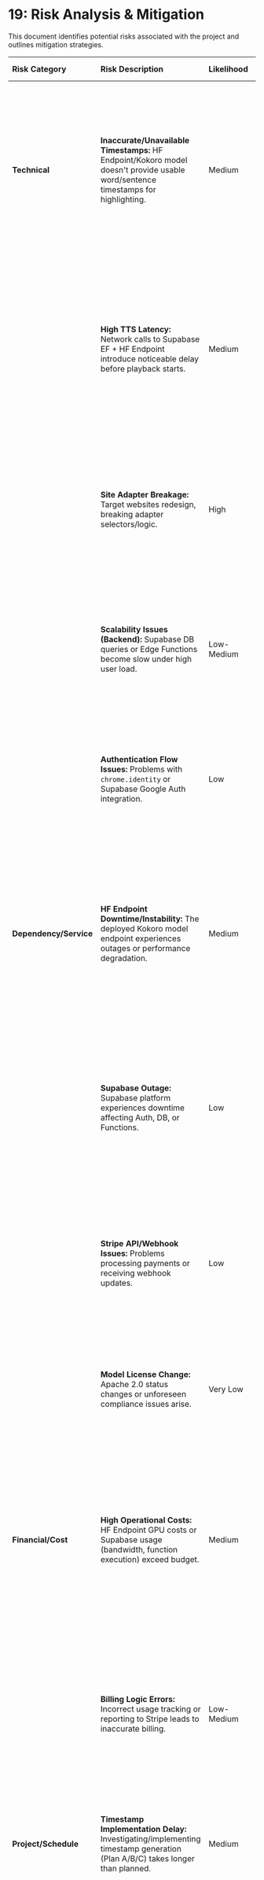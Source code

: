 # 19: Risk Analysis & Mitigation

This document identifies potential risks associated with the project and outlines mitigation strategies.

| Risk Category         | Risk Description                                                                 | Likelihood | Impact | Mitigation Strategy                                                                                                                                                               |
| :-------------------- | :------------------------------------------------------------------------------- | :--------- | :----- | :-------------------------------------------------------------------------------------------------------------------------------------------------------------------------------- |
| **Technical**         | **Inaccurate/Unavailable Timestamps:** HF Endpoint/Kokoro model doesn't provide usable word/sentence timestamps for highlighting. | Medium     | High   | **1.** Investigate HF API/Kokoro capabilities early (Phase 1). **2.** Prioritize SSML `<mark>` approach if available. **3.** Implement server-side alignment (STT) as fallback (Plan C). **4.** Consider browser `speechSynthesis` as last resort fallback, accepting lower quality.          |
|                       | **High TTS Latency:** Network calls to Supabase EF + HF Endpoint introduce noticeable delay before playback starts.           | Medium     | Medium | **1.** Optimize Edge Function performance (cold starts). **2.** Choose appropriate HF Endpoint region/instance type. **3.** Implement audio caching in Supabase Storage. **4.** Explore streaming audio back to client if supported. **5.** Provide clear loading indicators in UI. |
|                       | **Site Adapter Breakage:** Target websites redesign, breaking adapter selectors/logic.                                   | High       | Medium | **1.** Implement automated weekly Adapter Health Checks (`07-cron-jobs.md`). **2.** Setup alerting for failed health checks. **3.** Rely on robust fallback heuristics (`readability.js`). **4. Allocate time for ongoing adapter maintenance.                                  |
|                       | **Scalability Issues (Backend):** Supabase DB queries or Edge Functions become slow under high user load.             | Low-Medium | Medium | **1.** Optimize database queries and ensure proper indexing (`05-backend-schema.md`). **2.** Monitor Supabase performance metrics. **3.** Optimize Edge Function code. **4.** Scale Supabase DB plan if necessary.                                                   |
|                       | **Authentication Flow Issues:** Problems with `chrome.identity` or Supabase Google Auth integration.                      | Low        | High   | **1.** Thoroughly test auth flow (`15-testing.md`). **2.** Follow Supabase/Chrome documentation carefully (`08-auth.md`). **3.** Implement robust error handling and logging for auth steps.                                                                   |
| **Dependency/Service** | **HF Endpoint Downtime/Instability:** The deployed Kokoro model endpoint experiences outages or performance degradation.      | Medium     | High   | **1.** Implement monitoring for the HF Endpoint. **2.** Implement graceful fallback to browser `speechSynthesis` (`04-tts-service.md`). **3.** Communicate endpoint issues to users if prolonged. **4.** Consider multi-region deployment or alternative TTS provider as long-term mitigation. |
|                       | **Supabase Outage:** Supabase platform experiences downtime affecting Auth, DB, or Functions.                               | Low        | High   | **1.** Rely on Supabase's platform reliability/SLAs. **2.** Implement client-side caching for non-critical data (e.g., settings). **3.** Graceful degradation in the extension (e.g., disable features requiring backend, offer offline fallback if implemented). |
|                       | **Stripe API/Webhook Issues:** Problems processing payments or receiving webhook updates.                               | Low        | Medium | **1.** Implement robust error handling and retries for Stripe API calls. **2.** Monitor Stripe webhook delivery and function execution logs. **3.** Setup alerting for critical Stripe failures. **4.** Use Stripe's test environment extensively.                            |
|                       | **Model License Change:** Apache 2.0 status changes or unforeseen compliance issues arise.                                 | Very Low   | High   | **1.** Periodically re-verify license status. **2.** Rely on standard interpretation of Apache 2.0 (attribution). **3.** Consult legal counsel (`18-legal.md`).                                                                                              |
| **Financial/Cost**    | **High Operational Costs:** HF Endpoint GPU costs or Supabase usage (bandwidth, function execution) exceed budget.         | Medium     | Medium | **1.** Implement aggressive audio caching in Supabase Storage. **2.** Set appropriate usage limits for free/paid tiers (`11-paywall.md`). **3.** Monitor HF/Supabase costs closely. **4.** Optimize HF endpoint usage (e.g., auto-scaling, scale-to-zero if possible). **5.** Optimize Edge Function efficiency. |
|                       | **Billing Logic Errors:** Incorrect usage tracking or reporting to Stripe leads to inaccurate billing.                   | Low-Medium | High   | **1.** Thoroughly test usage tracking and Stripe reporting logic (`15-testing.md`). **2.** Implement reconciliation checks (e.g., compare `monthly_usage` with Stripe reports). **3.** Monitor for billing disputes or anomalies.                                          |
| **Project/Schedule**  | **Timestamp Implementation Delay:** Investigating/implementing timestamp generation (Plan A/B/C) takes longer than planned. | Medium     | Medium | **1.** Prioritize timestamp investigation in Week 3 (`17-roadmap.md`). **2.** Be prepared to allocate more time or accept simpler highlighting for MVP if Plan C is needed.                                                                            |
|                       | **Scope Creep:** Adding unplanned features delays MVP launch.                                                            | Medium     | Medium | **1.** Stick rigorously to the defined MVP scope (`00-overview.md`). **2.** Defer non-essential features to post-launch iterations. **3.** Use roadmap (`17-roadmap.md`) to manage feature prioritization.                                                   |
| **Security/Abuse**    | **API Key Exposure:** Accidental commit or exposure of Supabase/HF/Stripe keys.                                         | Low        | High   | **1.** Use GitHub Secrets for CI/CD. **2.** Store keys securely in Supabase Vault / Environment Variables for Edge Functions. **3.** Implement secret scanning in CI. **4.** Rotate keys periodically and if exposure is suspected.                                |
|                       | **Denial-of-Service/Abuse:** Malicious users attempt to overload TTS service or incur costs.                            | Low-Medium | Medium | **1.** Implement rate limiting on Edge Functions. **2.** Enforce usage quotas strictly (`11-paywall.md`). **3.** Monitor usage patterns for anomalies. **4.** Consider CAPTCHA or other bot detection if needed (likely overkill initially).                           |

*Likelihood: Very Low, Low, Medium, High* | *Impact: Low, Medium, High* 